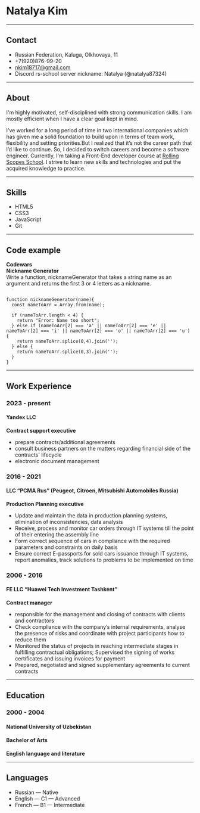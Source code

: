 # Natalya Kim

---

## Contact

- Russian Federation, Kaluga, Olkhovaya, 11
- +7(920)876-99-20
- nkim18717@gmail.com
- Discord rs-school server nickname: Natalya (@natalya87324)

---

## About

I'm highly motivated, self-disciplined with strong communication skills. I am mostly efficient when I have a clear goal kept in mind.

I've worked for a long period of time in two international companies which has given me a solid foundation to build upon in terms of team work, flexibility and setting priorities.But I realized that it’s not the career path that I’d like to continue. So, I decided to switch careers and become a software engineer. Currently, I'm taking a Front-End developer course at [Rolling Scopes School](https://rs.school/). I strive to learn new skills and technologies and put the acquired knowledge to practice.

---

## Skills

- HTML5
- CSS3
- JavaScript
- Git

---

## Code example

**Codewars** <br> **Nickname Generator**<br> Write a function, nicknameGenerator that takes a string name as an argument and returns the first 3 or 4 letters as a nickname.

```JS

function nicknameGenerator(name){
  const nameToArr = Array.from(name);

  if (nameToArr.length < 4) {
    return "Error: Name too short";
  } else if (nameToArr[2] === 'a' || nameToArr[2] === 'e' || nameToArr[2] === 'i' || nameToArr[2] === 'o' || nameToArr[2] === 'u') {
    return nameToArr.splice(0,4).join('');
  } else {
    return nameToArr.splice(0,3).join('');
  }
}
```

---

## Work Experience

### 2023 - present

#### Yandex LLC

**Contract support executive**

- prepare contracts/additional agreements
- consult business partners on the matters regarding financial side of the contracts' lifecycle
- electronic document management

### 2016 - 2021

#### LLC “PCMA Rus” (Peugeot, Citroen, Mitsubishi Automobiles Russia)

**Production Planning executive**

- Update and maintain the data in production planning systems, elimination of inconsistencies, data analysis
- Receive, process and monitor car orders through IT systems till the point of their entering the assembly line
- Form correct sequence of cars in compliance with the required parameters and constraints on daily basis
- Ensure correct E-passports for sold cars issuance through IT systems, report anomalies, track solutions to problems to be implemented on time

### 2006 - 2016

#### FE LLC “Huawei Tech Investment Tashkent”

**Contract manager**

- responsible for the management and closing of contracts with clients and contractors
- Check compliance with the company’s internal requirements, analyse the presence of risks and coordinate with project participants how to reduce them
- Monitored the status of projects in reaching intermediate stages in fulfilling contractual obligations; Supervised the signing of works certificates and issuing invoices for payment
- Prepared, negotiated and signed supplementary agreements to current contracts

---

## Education

### 2000 - 2004

#### National University of Uzbekistan

#### Bachelor of Arts

**English language and literature**

---

## Languages

- Russian — Native
- English — C1 — Advanced
- French — B1 — Intermediate
